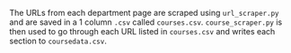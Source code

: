 The URLs from each department page are scraped using `url_scraper.py` and are saved in a 1 column `.csv` called `courses.csv`. `course_scraper.py` is then used to go through each URL listed in `courses.csv` and writes each section to `coursedata.csv`.

